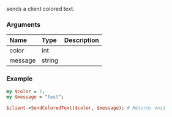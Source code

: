sends a client colored text.
### Arguments
**Name**|**Type**|**Description**
:---|:---|:---
color|int|
message|string|

### Example

```perl
my $color = 1;
my $message = "test";

$client->SendColoredText($color, $message); # Returns void
```